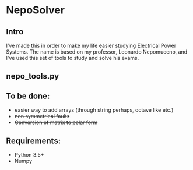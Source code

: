 # NepoSolver
## Intro
I've made this in order to make my life easier studying Electrical Power Systems.
The name is based on my professor, Leonardo Nepomuceno, and I've used this set of tools to study and
solve his exams.

## nepo_tools.py
## To be done:
* easier way to add arrays (through string perhaps, octave like etc.)
* ~~non symmetrical faults~~ 
* ~~Conversion of matrix to polar form~~
## Requirements: 
* Python 3.5+
* Numpy